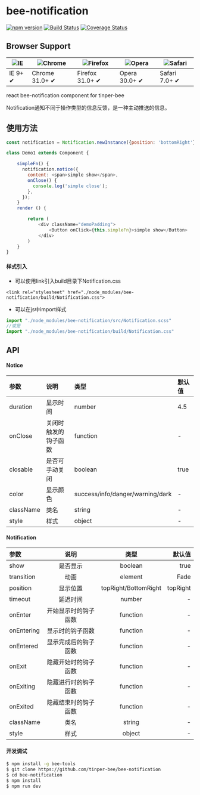 # bee-notification

[![npm version](https://img.shields.io/npm/v/bee-notification.svg)](https://www.npmjs.com/package/bee-notification)
[![Build Status](https://img.shields.io/travis/tinper-bee/bee-notification/master.svg)](https://travis-ci.org/tinper-bee/bee-notification)
[![Coverage Status](https://coveralls.io/repos/github/tinper-bee/bee-notification/badge.svg?branch=master)](https://coveralls.io/github/tinper-bee/bee-notification?branch=master)


## Browser Support

|![IE](https://raw.github.com/alrra/browser-logos/master/internet-explorer/internet-explorer_48x48.png) | ![Chrome](https://raw.github.com/alrra/browser-logos/master/chrome/chrome_48x48.png) | ![Firefox](https://raw.github.com/alrra/browser-logos/master/firefox/firefox_48x48.png) | ![Opera](https://raw.github.com/alrra/browser-logos/master/opera/opera_48x48.png) | ![Safari](https://raw.github.com/alrra/browser-logos/master/safari/safari_48x48.png)|
| --- | --- | --- | --- | --- |
| IE 9+ ✔ | Chrome 31.0+ ✔ | Firefox 31.0+ ✔ | Opera 30.0+ ✔ | Safari 7.0+ ✔ |


react bee-notification component for tinper-bee

Notification通知不同于操作类型的信息反馈，是一种主动推送的信息。

## 使用方法

```js
const notification = Notification.newInstance({position: 'bottomRight'});

class Demo1 extends Component {

    simpleFn() {
      notification.notice({
        content: <span>simple show</span>,
        onClose() {
          console.log('simple close');
        },
      });
    }
    render () {

        return (
            <div className="demoPadding">
                <Button onClick={this.simpleFn}>simple show</Button>
            </div>
        )
    }
}

```

#### 样式引入
- 可以使用link引入build目录下Notification.css
```
<link rel="stylesheet" href="./node_modules/bee-notification/build/Notification.css">
```
- 可以在js中import样式
```js
import "./node_modules/bee-notification/src/Notification.scss"
//或是
import "./node_modules/bee-notification/build/Notification.css"
```

## API

#### Notice

|参数|说明|类型|默认值|
|:---|:-----|:----|:------|
|duration|显示时间|number|4.5|
|onClose|关闭时触发的钩子函数|function|-|
|closable|是否可手动关闭|boolean|true|
|color|显示颜色|success/info/danger/warning/dark|-|
|className|类名|string|-|
|style|样式|object|-|

#### Notification

|参数|说明|类型|默认值|
|:--|:---:|:--:|---:|
|show|是否显示|boolean|true|
|transition|动画|element|Fade|
|position|显示位置|topRight/BottomRight|topRight|
|timeout|延迟时间|number|-|
|onEnter|开始显示时的钩子函数|function|-|
|onEntering|显示时的钩子函数|function|-|
|onEntered|显示完成后的钩子函数|function|-|
|onExit|隐藏开始时的钩子函数|function|-|
|onExiting|隐藏进行时的钩子函数|function|-|
|onExited|隐藏结束时的钩子函数|function|-|
|className|类名|string|-|
|style|样式|object|-|

#### 开发调试

```sh
$ npm install -g bee-tools
$ git clone https://github.com/tinper-bee/bee-notification
$ cd bee-notification
$ npm install
$ npm run dev
```
